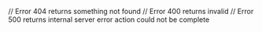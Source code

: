 // Error 404 returns something not found
// Error 400 returns invalid 
// Error 500 returns internal server error action could not be complete